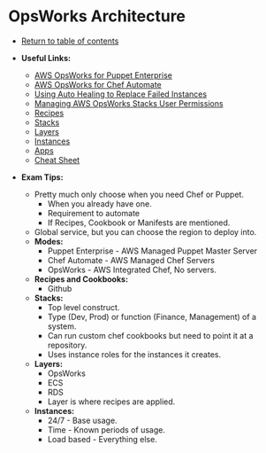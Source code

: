# OpsWorks Architecture

* [Return to table of contents](../../../README.md)

* **Useful Links:**
  * [AWS OpsWorks for Puppet Enterprise](https://docs.aws.amazon.com/opsworks/latest/userguide/welcome_opspup.html)
  * [AWS OpsWorks for Chef Automate](https://docs.aws.amazon.com/opsworks/latest/userguide/welcome_opscm.html)
  * [Using Auto Healing to Replace Failed Instances](https://docs.aws.amazon.com/opsworks/latest/userguide/workinginstances-autohealing.html)
  * [Managing AWS OpsWorks Stacks User Permissions](https://docs.aws.amazon.com/opsworks/latest/userguide/opsworks-security-users.html)
  * [Recipes](https://docs.aws.amazon.com/opsworks/latest/userguide/workingcookbook-installingcustom-components-recipes.html)
  * [Stacks](https://docs.aws.amazon.com/opsworks/latest/userguide/workingstacks.html)
  * [Layers](https://docs.aws.amazon.com/opsworks/latest/userguide/workinglayers.html)
  * [Instances](https://docs.aws.amazon.com/opsworks/latest/userguide/workinginstances.html)
  * [Apps](https://docs.aws.amazon.com/opsworks/latest/userguide/workingapps.html)
  * [Cheat Sheet](https://tutorialsdojo.com/aws-opsworks/)

* **Exam Tips:**
  * Pretty much only choose when you need Chef or Puppet.
    * When you already have one.
    * Requirement to automate
    * If Recipes, Cookbook or Manifests are mentioned.
  * Global service, but you can choose the region to deploy into.
  * **Modes:**
    * Puppet Enterprise - AWS Managed Puppet Master Server
    * Chef Automate - AWS Managed Chef Servers
    * OpsWorks - AWS Integrated Chef, No servers.
  * **Recipes and Cookbooks:**
    * Github
  * **Stacks:**
    * Top level construct.
    * Type (Dev, Prod) or function (Finance, Management) of a system.
    * Can run custom chef cookbooks but need to point it at a repository.
    * Uses instance roles for the instances it creates.
  * **Layers:**
    * OpsWorks
    * ECS
    * RDS
    * Layer is where recipes are applied.
  * **Instances:**
    * 24/7 - Base usage.
    * Time - Known periods of usage.
    * Load based - Everything else.
